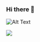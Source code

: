### Hi there 👋

<!--
**HuShaker/HuShaker** is a ✨ _special_ ✨ repository because its `README.md` (this file) appears on your GitHub profile.

Here are some ideas to get you started:

- 🔭 I’m currently working on ...
- 🌱 I’m currently learning ...
- 👯 I’m looking to collaborate on ...
- 🤔 I’m looking for help with ...
- 💬 Ask me about ...
- 📫 How to reach me: ...
- 😄 Pronouns: ...
- ⚡ Fun fact: ...
-->

![Alt Text](https://media4.giphy.com/media/qgQUggAC3Pfv687qPC/giphy.gif?cid=790b7611f5acd9b4cfe84bafe05b8e7d89098383255a4781&rid=giphy.gif&ct=g)

<img src="https://media4.giphy.com/media/qgQUggAC3Pfv687qPC/giphy.gif?cid=790b7611f5acd9b4cfe84bafe05b8e7d89098383255a4781&rid=giphy.gif&ct=g" style="left:0px;right:0px;">
